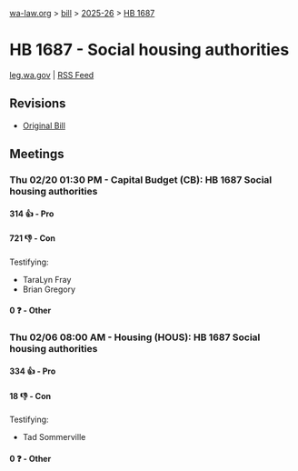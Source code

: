 [wa-law.org](/) > [bill](/bill/) > [2025-26](/bill/2025-26/) > [HB 1687](/bill/2025-26/hb/1687/)

# HB 1687 - Social housing authorities
[leg.wa.gov](https://app.leg.wa.gov/billsummary?BillNumber=1687&Year=2025&Initiative=false) | [RSS Feed](./rss.xml)

## Revisions
* [Original Bill](1/)

## Meetings
### Thu 02/20 01:30 PM - Capital Budget (CB): HB 1687 Social housing authorities
#### 314 👍 - Pro

#### 721 👎 - Con
Testifying:
* TaraLyn Fray
* Brian Gregory

#### 0 ❓ - Other

### Thu 02/06 08:00 AM - Housing (HOUS): HB 1687 Social housing authorities
#### 334 👍 - Pro

#### 18 👎 - Con
Testifying:
* Tad Sommerville

#### 0 ❓ - Other
